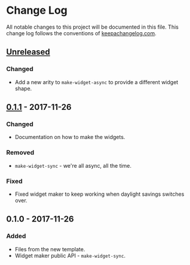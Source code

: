 # Change Log
All notable changes to this project will be documented in this file. This change log follows the conventions of [keepachangelog.com](http://keepachangelog.com/).

## [Unreleased]
### Changed
- Add a new arity to `make-widget-async` to provide a different widget shape.

## [0.1.1] - 2017-11-26
### Changed
- Documentation on how to make the widgets.

### Removed
- `make-widget-sync` - we're all async, all the time.

### Fixed
- Fixed widget maker to keep working when daylight savings switches over.

## 0.1.0 - 2017-11-26
### Added
- Files from the new template.
- Widget maker public API - `make-widget-sync`.

[Unreleased]: https://github.com/your-name/teht/compare/0.1.1...HEAD
[0.1.1]: https://github.com/your-name/teht/compare/0.1.0...0.1.1
